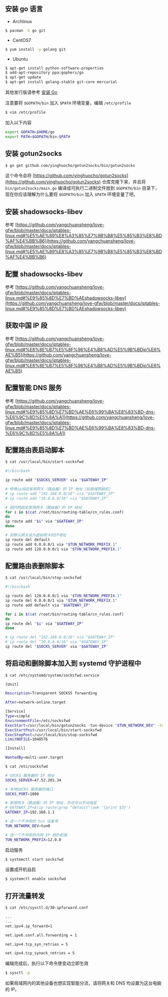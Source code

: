 ## 安装 go 语言

+ Archlinux

```bash
$ pacman -S go git
```

+ CentOS7

```bash
$ yum install -y golang git
```

+ Ubuntu

```bash
$ apt-get install python-software-properties
$ add-apt-repository ppa:gophers/go
$ apt-get update
$ apt-get install golang-stable git-core mercurial
```

其他发行版请参考 [安装 Go](https://github.com/astaxie/build-web-application-with-golang/blob/master/zh/01.1.md)

注意要将 `$GOPATH/bin` 加入 `$PATH` 环境变量，编辑 `/etc/profile`

```bash
$ vim /etc/profile 
```

加入以下内容

```bash
export GOPATH=$HOME/go
export PATH=$GOPATH/bin:$PATH
```

## 安装 gotun2socks

```bash
$ go get github.com/yinghuocho/gotun2socks/bin/gotun2socks
```

这个命令会将 [https://github.com/yinghuocho/gotun2socks](https://github.com/yinghuocho/gotun2socks) 仓库克隆下来，并且将 `bin/gotun2socks/main.go` 编译成可执行二进制文件放到 `$GOPATH/bin` 目录下，现在你应该理解为什么要将 `$GOPATH/bin` 加入 `$PATH` 环境变量了吧。

## 安装 shadowsocks-libev

参考 [https://github.com/yangchuansheng/love-gfw/blob/master/docs/iptables-linux.md#%E5%AE%89%E8%A3%85%E7%9B%B8%E5%85%B3%E8%BD%AF%E4%BB%B6](https://github.com/yangchuansheng/love-gfw/blob/master/docs/iptables-linux.md#%E5%AE%89%E8%A3%85%E7%9B%B8%E5%85%B3%E8%BD%AF%E4%BB%B6)

## 配置 shadowsocks-libev

参考 [https://github.com/yangchuansheng/love-gfw/blob/master/docs/iptables-linux.md#%E9%85%8D%E7%BD%AEshadowsocks-libev](https://github.com/yangchuansheng/love-gfw/blob/master/docs/iptables-linux.md#%E9%85%8D%E7%BD%AEshadowsocks-libev)

## 获取中国 IP 段

参考 [https://github.com/yangchuansheng/love-gfw/blob/master/docs/iptables-linux.md#%E8%8E%B7%E5%8F%96%E4%B8%AD%E5%9B%BDip%E6%AE%B5](https://github.com/yangchuansheng/love-gfw/blob/master/docs/iptables-linux.md#%E8%8E%B7%E5%8F%96%E4%B8%AD%E5%9B%BDip%E6%AE%B5)

## 配置智能 DNS 服务

参考 [https://github.com/yangchuansheng/love-gfw/blob/master/docs/iptables-linux.md#%E9%85%8D%E7%BD%AE%E6%99%BA%E8%83%BD-dns-%E6%9C%8D%E5%8A%A1](https://github.com/yangchuansheng/love-gfw/blob/master/docs/iptables-linux.md#%E9%85%8D%E7%BD%AE%E6%99%BA%E8%83%BD-dns-%E6%9C%8D%E5%8A%A1)

## 配置路由表启动脚本

```bash
$ cat /usr/local/bin/start-socksfwd

#!/bin/bash

ip route add "$SOCKS_SERVER" via "$GATEWAY_IP"

# 特殊ip段走家用网关（路由器）的 IP 地址（如局域网联机）
# ip route add "192.168.0.0/16" via "$GATEWAY_IP"
# ip route add "10.8.0.0/16" via "$GATEWAY_IP"

# 国内网段走家用网关（路由器）的 IP 地址
for i in $(cat /root/bin/routing-table/cn_rules.conf)
do
ip route add "$i" via "$GATEWAY_IP"
done

# 将默认网关设为虚拟网卡的IP地址
ip route del default
ip route add 0.0.0.0/1 via "$TUN_NETWORK_PREFIX.1"
ip route add 128.0.0.0/1 via "$TUN_NETWORK_PREFIX.1"
```

## 配置路由表删除脚本

```bash
$ cat /usr/local/bin/stop-socksfwd

#!/bin/bash

ip route del 128.0.0.0/1 via "$TUN_NETWORK_PREFIX.1"
ip route del 0.0.0.0/1 via "$TUN_NETWORK_PREFIX.1"
ip route add default via "$GATEWAY_IP"

for i in $(cat /root/bin/routing-table/cn_rules.conf)
do
ip route del "$i" via "$GATEWAY_IP"
done

# ip route del "192.168.0.0/16" via "$GATEWAY_IP"
# ip route del "10.8.0.0/16" via "$GATEWAY_IP"
ip route del "$SOCKS_SERVER" via "$GATEWAY_IP"
```

## 将启动和删除脚本加入到 systemd 守护进程中

```bash
$ cat /etc/systemd/system/socksfwd.service

[Unit]

Description=Transparent SOCKS5 forwarding

After=network-online.target

[Service]
Type=simple
EnvironmentFile=/etc/socksfwd
ExecStart=/usr/local/bin/gotun2socks -tun-device "$TUN_NETWORK_DEV" -tun-address "$TUN_NETWORK_PREFIX.2" -tun-gw "$TUN_NETWORK_PREFIX.1" -local-socks-addr "127.0.0.1:$SOCKS_PORT"
ExecStartPost=/usr/local/bin/start-socksfwd
ExecStopPost=/usr/local/bin/stop-socksfwd
LimitNOFILE=1048576

[Install]

WantedBy=multi-user.target
```

```bash
$ cat /etc/socksfwd

# SOCKS 服务器的 IP 地址
SOCKS_SERVER=47.52.201.34

# 本地SOCKS 服务器的端口
SOCKS_PORT=1080

# 家用网关（路由器）的 IP 地址，你也可以手动指定
# GATEWAY_IP=$(ip route|grep "default"|awk '{print $3}')
GATEWAY_IP=192.168.1.1

# 选一个不冲突的 tun 设备号
TUN_NETWORK_DEV=tun0

# 选一个不冲突的内网 IP 段的前缀
TUN_NETWORK_PREFIX=12.0.0
```

启动服务

```bash
$ systemctl start socksfwd
```

设置成开机自启

```bash
$ systemctl enable socksfwd
```

## 打开流量转发

```bash
$ cat /etc/sysctl.d/30-ipforward.conf

...
...
net.ipv4.ip_forward=1

net.ipv6.conf.all.forwarding = 1

net.ipv4.tcp_syn_retries = 5

net.ipv4.tcp_synack_retries = 5
```

编辑完成后，执行以下命令使变动立即生效

```bash
$ sysctl -p
```

如果局域网内的其他设备也想实现智能分流，请将网关和 DNS 均设置为这台电脑的 IP。
